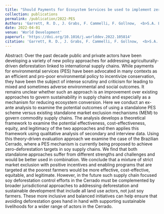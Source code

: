 ```yaml
---
title: "Should Payments for Ecosystem Services be used to implement zero-deforestation supply chain policies? The case of soy in the Brazilian Cerrado"
collection: publications
permalink: /publication/2022-PES
Authors: 'Garrett, R. D., J. Grabs, F. Cammelli, F. Gollnow,  <b>S.A. Levy</b>'
date: 2022-04-01
venue: 'World Development'
paperurl: 'https://doi.org/10.1016/j.worlddev.2022.105814'
citation: 'Garrett, R. D., J. Grabs, F. Cammelli, F. Gollnow,  <b>S.A. Levy</b> (2022). &quot;Should Payments for Ecosystem Services be used to implement zero-deforestation supply chain policies? The case of soy in the Brazilian Cerrado.&quot; <i>World Development</i>. 152.'
---
```

Abstract: Over the past decade public and private actors have been developing a variety of new policy approaches for addressing agriculturally-driven deforestation linked to international supply chains. While payments for environmental services (PES) have been advocated in many contexts as an efficient and pro-poor environmental policy to incentivize conservation, they have been the subject of intense scrutiny and criticism for leading to mixed and sometimes adverse environmental and social outcomes. It remains unclear whether such an approach is an improvement over existing approaches to govern sustainability in supply chains and especially as a mechanism for reducing ecosystem conversion. Here we conduct an ex-ante analysis to examine the potential outcomes of using a standalone PES scheme versus existing standalone market exclusion mechanisms (MEM) to govern commodity supply chains. The analysis develops a theoretical framework to examine the potential effectiveness, cost-effectiveness, equity, and legitimacy of the two approaches and then applies this framework using qualitative analysis of secondary and interview data. Using this theory-driven evaluation approach we examine the case of the Brazilian Cerrado, where a PES mechanism is currently being proposed to achieve zero-deforestation targets in soy supply chains. We find that both standalone approaches suffer from different strengths and challenges and would be better used in combination. We conclude that a mixture of strict market exclusion with positive incentives and enabling programs that are targeted at the poorest farmers would be more effective, cost-effective, equitable, and legitimate. However, in the future such supply chain focused soy deforestation control efforts in the Cerrado must be complemented by broader jurisdictional approaches to addressing deforestation and sustainable development that include all land use actors, not just soy farmers. These more inclusive and balanced initiatives can help ensure that avoiding deforestation goes hand in hand with supporting sustainable livelihoods for a wider range of actors in the Cerrado.
